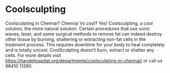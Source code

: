 # Coolsculpting
Coolsculpting in Chennai? Chennai Vs cool? Yes! Coolsculpting, a cool solution, the more natural solution. Certain procedures that use sonic waves, laser, and some surgical methods to remove fat can indeed destroy other tissue by burning, shattering or extracting non-fat cells in the treatment process. This requires downtime for your body to heal completely and is totally uncool. CoolSculpting doesn’t burn, extract or shatter any cells. For more details visit https://handehospital.org/departments/coolsculpting-in-chennai/ or call us 98410 11390.
